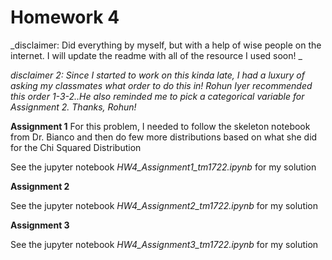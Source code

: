 # Homework 4

_disclaimer: Did everything by myself, but with a help of wise people on the internet. I will
update the readme with all of the resource I used soon! _

_disclaimer 2: Since I started to work on this kinda late, I had a luxury of asking 
my classmates what order to do this in! Rohun Iyer recommended this order 1-3-2..He 
also reminded me to pick a categorical variable for Assignment 2. Thanks, Rohun!_

__Assignment 1__
For this problem, I needed to follow the skeleton notebook from Dr. Bianco and then
do few more distributions based on what she did for the Chi Squared Distribution

See the jupyter notebook _HW4_Assignment1_tm1722.ipynb_ for my solution

__Assignment 2__ 


See the jupyter notebook _HW4_Assignment2_tm1722.ipynb_ for my solution

__Assignment 3__ 

See the jupyter notebook _HW4_Assignment3_tm1722.ipynb_ for my solution





